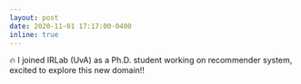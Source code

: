 ```yaml
---
layout: post
date: 2020-11-01 17:17:00-0400
inline: true
---
```


:fire: I joined IRLab (UvA) as a Ph.D. student working on recommender system, excited to explore this new domain!!
